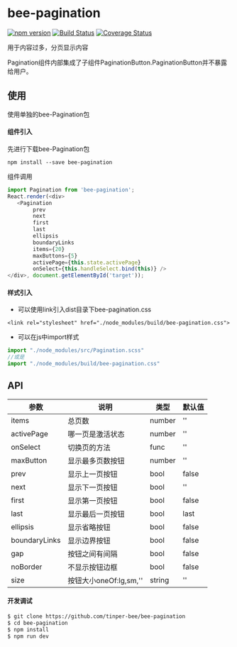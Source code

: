 # bee-pagination
[![npm version](https://img.shields.io/npm/v/bee-pagination.svg)](https://www.npmjs.com/package/bee-pagination)
[![Build Status](https://img.shields.io/travis/tinper-bee/bee-pagination/master.svg)](https://travis-ci.org/tinper-bee/bee-pagination)
[![Coverage Status](https://coveralls.io/repos/github/tinper-bee/bee-pagination/badge.svg?branch=master)](https://coveralls.io/github/tinper-bee/bee-pagination?branch=master)

用于内容过多，分页显示内容

Pagination组件内部集成了子组件PaginationButton.PaginationButton并不暴露给用户。

## 使用

使用单独的bee-Pagination包
#### 组件引入
先进行下载bee-Pagination包
```
npm install --save bee-pagination
```
组件调用
```js
import Pagination from 'bee-pagination';
React.render(<div>
   <Pagination
        prev
        next
        first
        last
        ellipsis
        boundaryLinks
        items={20}
        maxButtons={5}
        activePage={this.state.activePage}
        onSelect={this.handleSelect.bind(this)} />
</div>, document.getElementById('target'));
```
#### 样式引入
- 可以使用link引入dist目录下bee-pagination.css
```
<link rel="stylesheet" href="./node_modules/build/bee-pagination.css">
```
- 可以在js中import样式
```js
import "./node_modules/src/Pagination.scss"
//或是
import "./node_modules/build/bee-pagination.css"
```




## API
|参数|说明|类型|默认值|
|---|----|---|------|
|items|总页数|number|''|
|activePage|哪一页是激活状态|number|''|
|onSelect|切换页的方法|func |''|
|maxButton|显示最多页数按钮|number|''|
|prev|显示上一页按钮|bool|false|
|next|显示下一页按钮|bool|''|
|first|显示第一页按钮|bool|false|
|last|显示最后一页按钮|bool|last|
|ellipsis|显示省略按钮|bool|false|
|boundaryLinks|显示边界按钮|bool|false|
|gap|按钮之间有间隔|bool|false|
|noBorder|不显示按钮边框|bool|false|
|size|按钮大小oneOf:lg,sm,''|string|''|

#### 开发调试

```sh
$ git clone https://github.com/tinper-bee/bee-pagination
$ cd bee-pagination
$ npm install
$ npm run dev
```
